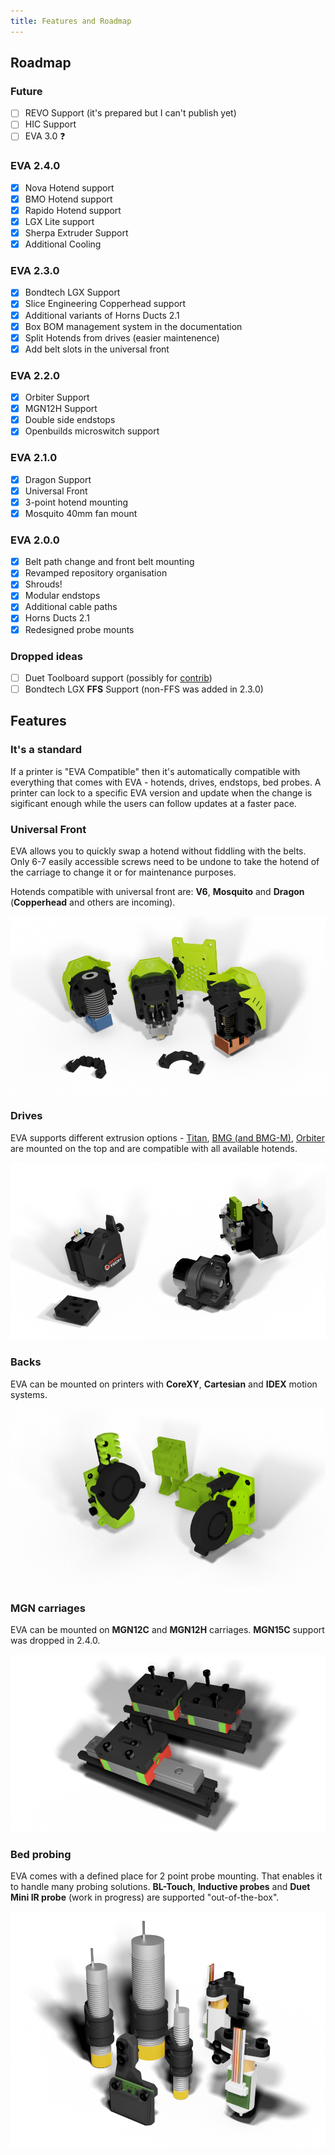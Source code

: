 ```yaml
---
title: Features and Roadmap
---
```


## Roadmap

### Future

- [ ] REVO Support (it's prepared but I can't publish yet)
- [ ] HIC Support
- [ ] EVA 3.0 :question:
### EVA 2.4.0

- [x] Nova Hotend support
- [x] BMO Hotend support
- [x] Rapido Hotend support
- [x] LGX Lite support
- [x] Sherpa Extruder Support
- [x] Additional Cooling

### EVA 2.3.0

- [x] Bondtech LGX Support
- [x] Slice Engineering Copperhead support
- [x] Additional variants of Horns Ducts 2.1
- [x] Box BOM management system in the documentation
- [x] Split Hotends from drives (easier maintenence)
- [x] Add belt slots in the universal front

### EVA 2.2.0

- [x] Orbiter Support
- [x] MGN12H Support
- [x] Double side endstops
- [x] Openbuilds microswitch support

### EVA 2.1.0

- [x] Dragon Support
- [x] Universal Front
- [x] 3-point hotend mounting
- [x] Mosquito 40mm fan mount

### EVA 2.0.0

- [x] Belt path change and front belt mounting
- [x] Revamped repository organisation
- [x] Shrouds!
- [x] Modular endstops
- [x] Additional cable paths
- [x] Horns Ducts 2.1
- [x] Redesigned probe mounts

### Dropped ideas

- [ ] Duet Toolboard support (possibly for [contrib](https://contrib.eva-3d.page))
- [ ] Bondtech LGX **FFS** Support (non-FFS was added in 2.3.0)

## Features

### It's a standard

If a printer is "EVA Compatible" then it's automatically compatible with everything that comes with EVA - hotends, drives, endstops, bed probes.
A printer can lock to a specific EVA version and update when the change is sigificant enough while the users can follow updates at a faster pace.

### Universal Front

EVA allows you to quickly swap a hotend without fiddling with the belts. Only 6-7 easily accessible screws need to be undone to take the hotend of the carriage to change it or for maintenance purposes.

Hotends compatible with universal front are: **V6**, **Mosquito** and **Dragon** (**Copperhead** and others are incoming).

![universal_face](assets/universal_face.png)

### Drives

EVA supports different extrusion options - [Titan](../drives/titan), [BMG (and BMG-M)](../drives/bmg), [Orbiter](../drives/orbiter) are mounted on the top and are compatible with all available hotends.

![drives](assets/drives.png)

### Backs

EVA can be mounted on printers with **CoreXY**, **Cartesian** and **IDEX** motion systems.

![backs](assets/backs.png)

### MGN carriages

EVA can be mounted on **MGN12C** and **MGN12H** carriages. **MGN15C** support was dropped in 2.4.0.

![MGNs](assets/mgns.png)

### Bed probing

EVA comes with a defined place for 2 point probe mounting. That enables it to handle many probing solutions. **BL-Touch**, **Inductive probes** and **Duet Mini IR probe** (work in progress) are supported "out-of-the-box". 

![probes](assets/probes.png)

